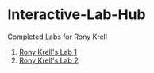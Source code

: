# Interactive-Lab-Hub

Completed Labs for Rony Krell

1. [Rony Krell's Lab 1](//github.com/johnqstudent/idd-fa18-lab1)
2. [Rony Krell's Lab 2](//github.com/johnqstudent/idd-fa18-lab2)
